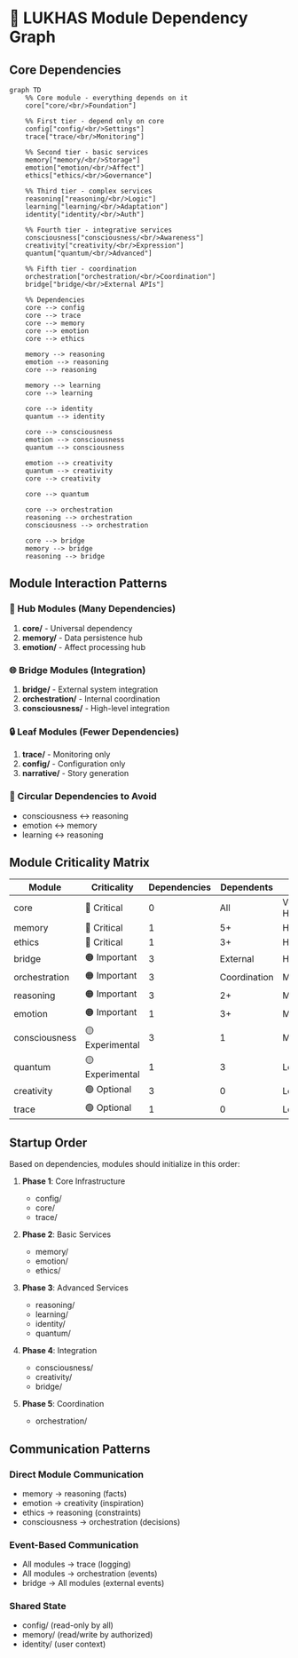 # 🔗 LUKHAS Module Dependency Graph

## Core Dependencies

```mermaid
graph TD
    %% Core module - everything depends on it
    core["core/<br/>Foundation"]
    
    %% First tier - depend only on core
    config["config/<br/>Settings"]
    trace["trace/<br/>Monitoring"]
    
    %% Second tier - basic services
    memory["memory/<br/>Storage"]
    emotion["emotion/<br/>Affect"]
    ethics["ethics/<br/>Governance"]
    
    %% Third tier - complex services
    reasoning["reasoning/<br/>Logic"]
    learning["learning/<br/>Adaptation"]
    identity["identity/<br/>Auth"]
    
    %% Fourth tier - integrative services
    consciousness["consciousness/<br/>Awareness"]
    creativity["creativity/<br/>Expression"]
    quantum["quantum/<br/>Advanced"]
    
    %% Fifth tier - coordination
    orchestration["orchestration/<br/>Coordination"]
    bridge["bridge/<br/>External APIs"]
    
    %% Dependencies
    core --> config
    core --> trace
    core --> memory
    core --> emotion
    core --> ethics
    
    memory --> reasoning
    emotion --> reasoning
    core --> reasoning
    
    memory --> learning
    core --> learning
    
    core --> identity
    quantum --> identity
    
    core --> consciousness
    emotion --> consciousness
    quantum --> consciousness
    
    emotion --> creativity
    quantum --> creativity
    core --> creativity
    
    core --> quantum
    
    core --> orchestration
    reasoning --> orchestration
    consciousness --> orchestration
    
    core --> bridge
    memory --> bridge
    reasoning --> bridge
```

## Module Interaction Patterns

### 🎯 Hub Modules (Many Dependencies)
1. **core/** - Universal dependency
2. **memory/** - Data persistence hub
3. **emotion/** - Affect processing hub

### 🌐 Bridge Modules (Integration)
1. **bridge/** - External system integration
2. **orchestration/** - Internal coordination
3. **consciousness/** - High-level integration

### 🔒 Leaf Modules (Fewer Dependencies)
1. **trace/** - Monitoring only
2. **config/** - Configuration only
3. **narrative/** - Story generation

### 🔄 Circular Dependencies to Avoid
- consciousness ↔ reasoning
- emotion ↔ memory
- learning ↔ reasoning

## Module Criticality Matrix

| Module | Criticality | Dependencies | Dependents | Risk |
|--------|------------|--------------|------------|------|
| core | 🔴 Critical | 0 | All | Very High |
| memory | 🔴 Critical | 1 | 5+ | High |
| ethics | 🔴 Critical | 1 | 3+ | High |
| bridge | 🟠 Important | 3 | External | High |
| orchestration | 🟠 Important | 3 | Coordination | Medium |
| reasoning | 🟠 Important | 3 | 2+ | Medium |
| emotion | 🟠 Important | 1 | 3+ | Medium |
| consciousness | 🟡 Experimental | 3 | 1 | Medium |
| quantum | 🟡 Experimental | 1 | 3 | Low |
| creativity | 🟢 Optional | 3 | 0 | Low |
| trace | 🟢 Optional | 1 | 0 | Low |

## Startup Order

Based on dependencies, modules should initialize in this order:

1. **Phase 1**: Core Infrastructure
   - config/
   - core/
   - trace/

2. **Phase 2**: Basic Services
   - memory/
   - emotion/
   - ethics/

3. **Phase 3**: Advanced Services
   - reasoning/
   - learning/
   - identity/
   - quantum/

4. **Phase 4**: Integration
   - consciousness/
   - creativity/
   - bridge/

5. **Phase 5**: Coordination
   - orchestration/

## Communication Patterns

### Direct Module Communication
- memory → reasoning (facts)
- emotion → creativity (inspiration)
- ethics → reasoning (constraints)
- consciousness → orchestration (decisions)

### Event-Based Communication
- All modules → trace (logging)
- All modules → orchestration (events)
- bridge → All modules (external events)

### Shared State
- config/ (read-only by all)
- memory/ (read/write by authorized)
- identity/ (user context)